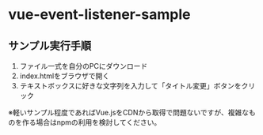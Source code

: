 # vue-event-listener-sample

## サンプル実行手順 
1. ファイル一式を自分のPCにダウンロード
2. index.htmlをブラウザで開く
3. テキストボックスに好きな文字列を入力して「タイトル変更」ボタンをクリック

※軽いサンプル程度であればVue.jsをCDNから取得で問題ないですが、複雑なものを作る場合はnpmの利用を検討してください。
